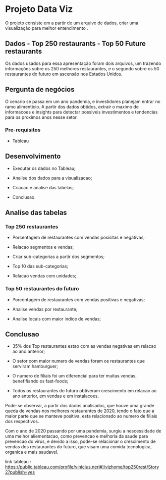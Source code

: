 # Projeto Data Viz 

O projeto consiste em a partir de um arquivo de dados, criar uma visualização
para melhor entendimento .


## Dados - Top 250 restaurants - Top 50 Future restaurants

Os dados usados para essa apresentação foram dois arquivos,
um trazendo informações sobre os 250 melhores restaurantes,
e o segundo sobre os 50 restaurantes do futuro em ascensão 
nos Estados Unidos.

##  Pergunta de negócios

 O cenario se passa em um ano pandemia, e investidores planejam
entrar no ramo alimenticio.
A partir dos dados obtidos, extrair o maximo de informacoes e insights
para detectar possiveis investimentos e tendencias para os proximos anos
nesse setor.

### Pre-requisitos

- Tableau


## Desenvolvimento

- Executar os dados no Tableau;

- Analise dos dados para a visualizacao;

- Criacao e analise das tabelas;

- Conclusao.



## Analise das tabelas

### Top 250 restaurantes
- Porcentagem de restaurantes com vendas posisitas e negativas;

- Relacao segmentos e vendas;

- Criar sub-categorias a partir dos segmentos;

- Top 10 das sub-categorias;

- Relacao vendas com unidades;

### Top 50 restaurantes do futuro
- Porcentagem de restaurantes com vendas positivas e negativas;

- Analise vendas por restaurante;

- Analise locais com maior indice de vendas;


## Conclusao

- 35% dos Top restaurantes estao com as vendas negativas em relacao ao ano anterior;

- O setor com maior numero de vendas foram os restaurantes que serviram hamburguer;

- O numero de filiais foi um diferencial para ter muitas vendas, benefifiando
os fast-foods;

- Todos os restaurantes do futuro obtiveram crescimento em relacao ao ano anterior,
em vendas e em instalacoes.

Pode-se observar, a partir dos dados analisados, que houve uma grande queda de vendas
nos melhores restaurantes de 2020, tendo o fato que a maior parte que se manteve positiva,
esta relacionado ao numero de filiais dos respectivos.


Com o ano de 2020 passando por uma pandemia, surgiu a nescessidade de uma melhor aliementacao,
como prevencao e melhoria da saude para prevencao do virus, e devido a isso, pode-se relacionar
o crescimento de vendas dos restaurantes do futuro, que visam uma comida tecnologica,
organica e mais saudavel.

link tableau : https://public.tableau.com/profile/vinicius.neri#!/vizhome/top250rest/Story2?publish=yes

